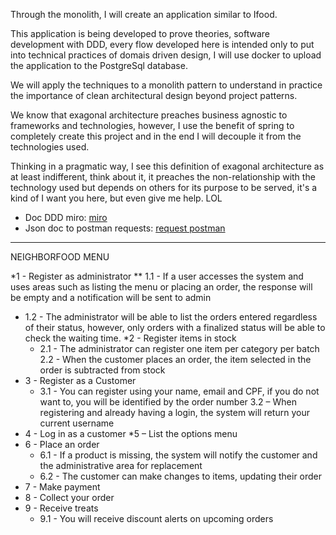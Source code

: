 Through the monolith, I will create an application similar to Ifood.

This application is being developed to prove theories, software development with DDD, every flow developed here is intended only to put into technical practices of domais driven design, I will use docker to upload the application to the PostgreSql database.

We will apply the techniques to a monolith pattern to understand in practice the importance of clean architectural design beyond project patterns.

We know that exagonal architecture preaches business agnostic to frameworks and technologies, however, I use the benefit of spring to completely create this project and in the end I will decouple it from the technologies used.

Thinking in a pragmatic way, I see this definition of exagonal architecture as at least indifferent, think about it, it preaches the non-relationship with the technology used but depends on others for its purpose to be served, it's a kind of I want you here, but even give me help. LOL

* Doc DDD miro: <a href="https://miro.com/app/board/uXjVKUqbA08=/?share_link_id=950297951149">miro</a>
* Json doc to postman requests: <a href="https://drive.google.com/file/d/1GfCgxuSvyfNFsuZa6ZJAr42No8sQolPO/view?usp=sharing">request postman</a>
<hr>

NEIGHBORFOOD MENU

*1 - Register as administrator
** 1.1 - If a user accesses the system and uses areas such as listing the menu or placing an order, the response will be empty and a
       notification will be sent to admin
* 1.2 - The administrator will be able to list the orders entered regardless of their status, however, only orders with a finalized status will be able to check the waiting time.
*2 - Register items in stock
     * 2.1 - The administrator can register one item per category per batch
      2.2 - When the customer places an order, the item selected in the order is subtracted from stock
* 3 - Register as a Customer
     * 3.1 - You can register using your name, email and CPF, if you do not want to, you will be identified by the order number
      3.2 – When registering and already having a login, the system will return your current username
* 4 - Log in as a customer
*5 – List the options menu
* 6 - Place an order
     * 6.1 - If a product is missing, the system will notify the customer and the administrative area for replacement
  * 6.2 - The customer can make changes to items, updating their order
* 7 - Make payment
* 8 - Collect your order
* 9 - Receive treats
     * 9.1 - You will receive discount alerts on upcoming orders

